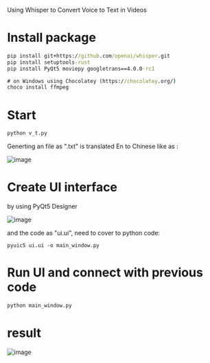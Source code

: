 Using Whisper to Convert Voice to Text in Videos

# Install package

```cmd
pip install git+https://github.com/openai/whisper.git
pip install setuptools-rust
pip install PyQt5 moviepy googletrans==4.0.0-rc1
```

```cmd
# on Windows using Chocolatey (https://chocolatey.org/)
choco install ffmpeg
```

# Start

```cmd
python v_t.py
```

Generting an file as ".txt" is translated En to Chinese like as : 

![image](https://github.com/user-attachments/assets/af60a1e5-56c6-468f-aa67-12c2688bccd0)

# Create UI interface 

by using PyQt5 Designer 

![image](https://github.com/user-attachments/assets/706db279-ded5-4571-aa9b-cef59646b74f)

and the code as "ui.ui", need to cover to python code:
```
pyuic5 ui.ui -o main_window.py
```
# Run UI and connect with previous code

```cmd
python main_window.py
```

# result
![image](https://github.com/user-attachments/assets/d775f512-4cf1-464a-807d-cb08025fb977)


